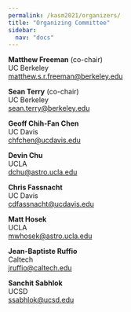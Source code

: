 ```yaml
---
permalink: /kasm2021/organizers/
title: "Organizing Committee"
sidebar:
  nav: "docs"
---
```


**Matthew Freeman** (co-chair)   
UC Berkeley  
<matthew.s.r.freeman@berkeley.edu>

**Sean Terry** (co-chair)  
UC Berkeley  
<sean.terry@berkeley.edu>
 
**Geoff Chih-Fan Chen**  
UC Davis  
<chfchen@ucdavis.edu>

**Devin Chu**  
UCLA  
<dchu@astro.ucla.edu>

**Chris Fassnacht**  
UC Davis  
<cdfassnacht@ucdavis.edu>

**Matt Hosek**  
UCLA  
<mwhosek@astro.ucla.edu>

**Jean-Baptiste Ruffio**  
Caltech  
<jruffio@caltech.edu>

**Sanchit Sabhlok**  
UCSD  
<ssabhlok@ucsd.edu>








